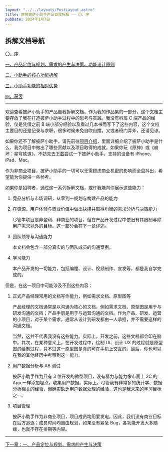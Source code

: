```yaml
---
layout: "../../layouts/PostLayout.astro"
title: 原神披萨小助手产品自我拆解 —— 〇、序
pubDate: 2024年1月7日
---
```


## 拆解文档导航

[〇、序](/blogs/gi-product-dismantle-0)

[一、产品定位与规划、需求的产生与决策、功能设计原则](/blogs/gi-product-dismantle-1)

[二、小助手的核心功能拆解](/blogs/gi-product-dismantle-2)

[三、小助手功能的相对优势](/blogs/gi-product-dismantle-3)

[四、获客](/blogs/gi-product-dismantle-4)

---

欢迎查看披萨小助手的产品自我拆解文档。作为我的作品集的一部分，这个文档主要存放了我在打造披萨小助手过程中的思考与实践。我没有科班 C 端产品的经验，仅是凭借之前 B 端小部分经验以及看过几本书而写下了这些内容，这个文档主要目的还是记录与求职，很多时候未免自吹自擂，又或者班门弄斧，还请见谅。

如果你还不了解披萨小助手，请先前往[项目介绍](/projects/pizza-helper-intro)，里面详细介绍了披萨小助手是什么、我为项目中做出了哪些贡献以及项目取得的成就。如果你玩《原神》或《崩坏：星穹铁道》，不妨先去[下载](popover '<a href="https://apps.apple.com/app/id1635319193" target="_blank">下载原神披萨小助手</a><br/><a href="https://apps.apple.com/app/id6448894222" target="_blank">下载星铁披萨小助手</a>')尝试一下披萨小助手，支持的设备有 iPhone、iPad、Mac。

作为非商业项目，披萨小助手的一切可以无需顾虑商业机密的影响而全盘抖出，希望能为你提供一些参考。

如果你是招聘者，通过这一系列拆解文档，或许我能向你展示这些能力：

1. 竞品分析与市场调研，从零到一规划与构建产品的能力

2. 在资源、用户体验与商业价值中做出抉择并取得均衡的需求分析与决策能力

   尽管本项目是非盈利、非商业的项目，但在产品开发过程中依旧有其限制与除用户需求以外的目标。这一部分会在下一章详述。

3. 团队领导与沟通能力

   本文档会包含一部分真实的与团队成员的沟通案例。

4. 学习能力

   本产品开发的一切能力，包括编程、设计、视频制作、宣发等，都是我自学完成的。

但是，在这一项目中可能涉及不到这些内容：

1. 正式产品经理常用的文档写作能力，例如需求文档、原型图等

   产品经理的文档通常是以沟通为核心的文档，例如需求文档、原型图是用于与研发沟通的文档；产品手册是用于与运营沟通的文档。作为产品、研发、运营的小项目，对于某个需求，通常从设计到研发都由一人承担，并不需要这样的沟通文档。

   当然，这并不代表我没有这些能力。实际上，开发之前，这些文档都会印在脑中。其次，在某种意义上，在开发过程中，绘制 UI、设计 UX 的过程就是原型图的绘制过程，只不过这一原型图是真的可在手机上交互的。最后，你也可以在我的其他经历中考察到这一能力。

2. 用户数据分析与 AB 测试

   披萨小助手作为只有 3 位开发的微型项目，没有精力与能力像市面上 2C 的 App 一样添加埋点，收集用户数据。实际上，尽管我有非常多的统计学、数据分析相关的经验，但确实缺乏用户数据处理的经验，这也是我未来的学习目标之一。

3. 项目管理

   披萨小助手作为非商业项目，项目成员均用爱发电。因此，我们没有商业目标在后方追逐；成员时间均自由规划，如果没有紧急 Bug，各功能开发大多随缘，也就不存在排期等内容。

---

[下一章：一、产品定位与规划、需求的产生与决策](/blogs/gi-product-dismantle-1)
